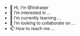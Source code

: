 - 👋 Hi, I’m @Indraepr
- 👀 I’m interested in ...
- 🌱 I’m currently learning ...
- 💞️ I’m looking to collaborate on ...
- 📫 How to reach me ...

<!---
Indraepr/Indraepr is a ✨ special ✨ repository because its `README.md` (this file) appears on your GitHub profile.
You can click the Preview link to take a look at your changes.
--->
